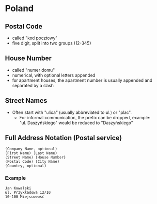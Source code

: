 # Poland

## Postal Code

* called "kod pocztowy"
* five digit, split into two groups (12-345)

## House Number

* called "numer domu"
* numerical, with optional letters appended
* for apartment houses, the apartment number is usually appended and separated by a slash

## Street Names

* Often start with "ulica" (usually abbreviated to ul.) or "plac".
	* For informal communication, the prefix can be dropped, example: "ul. Daszyńskiego" would be reduced to "Daszyńskiego"

## Full Address Notation (Postal service)

```
(Company Name, optional)
(First Name) (Last Name)
(Street Name) (House Number)
(Postal Code) (City Name)
(Country, optional)
```

### Example

```
Jan Kowalski
ul. Przykładowa 12/10
10-100 Miejscowość
```
